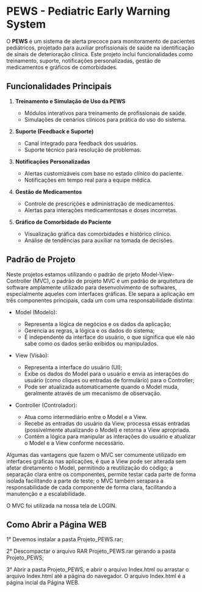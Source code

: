 # PEWS - Pediatric Early Warning System

O **PEWS** é um sistema de alerta precoce para monitoramento de pacientes pediátricos, projetado para auxiliar profissionais de saúde na identificação de sinais de deterioração clínica. Este projeto inclui funcionalidades como treinamento, suporte, notificações personalizadas, gestão de medicamentos e gráficos de comorbidades.

## Funcionalidades Principais

1. **Treinamento e Simulação de Uso da PEWS**
   - Módulos interativos para treinamento de profissionais de saúde.
   - Simulações de cenários clínicos para prática do uso do sistema.

2. **Suporte (Feedback e Suporte)**
   - Canal integrado para feedback dos usuários.
   - Suporte técnico para resolução de problemas.

3. **Notificações Personalizadas**
   - Alertas customizáveis com base no estado clínico do paciente.
   - Notificações em tempo real para a equipe médica.

4. **Gestão de Medicamentos**
   - Controle de prescrições e administração de medicamentos.
   - Alertas para interações medicamentosas e doses incorretas.

5. **Gráfico de Comorbidade do Paciente**
   - Visualização gráfica das comorbidades e histórico clínico.
   - Análise de tendências para auxiliar na tomada de decisões.


## Padrão de Projeto


   Neste projetos estamos utilizando o padrão de prjeto Model-View-Controller (MVC), o padrão de projeto MVC é um padrão de arquitetura de software amplamente utilizado para desenvolvimento de softwares, especialmente aqueles com interfaces gráficas. Ele separa a aplicação em três componentes principais, cada um com uma responsabilidade distinta: 
   
   * Model (Modelo):
      - Representa a lógica de negócios e os dados da aplicação;
      - Gerencia as regras, a lógica e os dados do sistema;
      - É independente da interface do usuário, o que significa que ele não sabe como os dados serão exibidos ou manipulados.

   * View (Visão):
      - Representa a interface do usuário (UI);
      - Exibe os dados do Model para o usuário e envia as interações do usuário (como cliques ou entradas de formulário) para o Controller;
      - Pode ser atualizada automaticamente quando o Model muda, geralmente através de um mecanismo de observação.

   * Controller (Controlador):
      - Atua como intermediário entre o Model e a View.
      - Recebe as entradas do usuário da View, processa essas entradas (possivelmente atualizando o Model) e retorna a View apropriada.
      - Contém a lógica para manipular as interações do usuário e atualizar o Model e a View conforme necessário.

   Algumas das vantagens que fazem o MVC ser comumente utilizado em interfaces gráficas nas aplicações, é que a View pode ser alterada sem afetar diretamento o Model,  permitindo a reutilização do código; a separação clara entre os componentes, permite testar cada parte de forma isolada facilitando a parte de teste; o MVC também serapara a responsabilidade de cada componente de forma clara, facilitando a manutenção e a escalabilidade.

   O MVC foi utilizada na nossa tela de LOGIN.


## Como Abrir a Página WEB

   1° Devemos instalar a pasta Projeto_PEWS.rar;
   
   2° Descompactar o arquivo RAR Projeto_PEWS.rar gerando a pasta Projeto_PEWS;
   
   3° Abrir a pasta Projeto_PEWS, e abrir o arquivo Index.html ou arrastar o arquivo Index.html até a página do navegador. O arquivo Index.html é a página incial da Página WEB.
